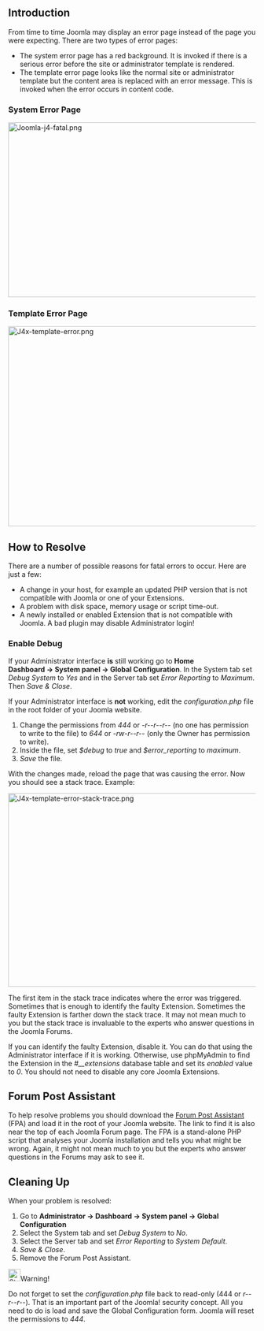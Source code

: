 <!-- Filename: J4.x:FatalError / Display title: FatalError -->

## Introduction

From time to time Joomla may display an error page instead of the page
you were expecting. There are two types of error pages:

- The system error page has a red background. It is invoked if there is
  a serious error before the site or administrator template is rendered.
- The template error page looks like the normal site or administrator
  template but the content area is replaced with an error message. This
  is invoked when the error occurs in content code.

### System Error Page

<img src="https://docs.joomla.org/images/9/9d/Joomla-j4-fatal.png"
class="thumbborder" decoding="async" data-file-width="800"
data-file-height="355" width="800" height="355"
alt="Joomla-j4-fatal.png" />

### Template Error Page

<img src="https://docs.joomla.org/images/6/6d/J4x-template-error.png"
class="thumbborder" decoding="async" data-file-width="800"
data-file-height="406" width="800" height="406"
alt="J4x-template-error.png" />

## How to Resolve

There are a number of possible reasons for fatal errors to occur. Here
are just a few:

- A change in your host, for example an updated PHP version that is not
  compatible with Joomla or one of your Extensions.
- A problem with disk space, memory usage or script time-out.
- A newly installed or enabled Extension that is not compatible with
  Joomla. A bad plugin may disable Administrator login!

### Enable Debug

If your Administrator interface **is** still working go to **Home
Dashboard **→** System panel **→** Global Configuration**. In the System
tab set *Debug System* to *Yes* and in the Server tab set *Error
Reporting* to *Maximum*. Then *Save & Close*.

If your Administrator interface is **not** working, edit the
*configuration.php* file in the root folder of your Joomla website.

1.  Change the permissions from *444* or *-r--r--r--* (no one has
    permission to write to the file) to *644* or *-rw-r--r--* (only the
    Owner has permission to write).
2.  Inside the file, set *\$debug* to *true* and *\$error_reporting* to
    *maximum*.
3.  *Save* the file.

With the changes made, reload the page that was causing the error. Now
you should see a stack trace. Example:

<img
src="https://docs.joomla.org/images/e/ef/J4x-template-error-stack-trace.png"
class="thumbborder" decoding="async" data-file-width="800"
data-file-height="393" width="800" height="393"
alt="J4x-template-error-stack-trace.png" />

The first item in the stack trace indicates where the error was
triggered. Sometimes that is enough to identify the faulty Extension.
Sometimes the faulty Extension is farther down the stack trace. It may
not mean much to you but the stack trace is invaluable to the experts
who answer questions in the Joomla Forums.

If you can identify the faulty Extension, disable it. You can do that
using the Administrator interface if it is working. Otherwise, use
phpMyAdmin to find the Extension in the *\#\_\_extensions* database
table and set its *enabled* value to *0*. You should not need to disable
any core Joomla Extensions.

## Forum Post Assistant

To help resolve problems you should download the
<a href="https://forumpostassistant.github.io/docs/"
class="external text" target="_blank"
rel="nofollow noreferrer noopener">Forum Post Assistant</a> (FPA) and
load it in the root of your Joomla website. The link to find it is also
near the top of each Joomla Forum page. The FPA is a stand-alone PHP
script that analyses your Joomla installation and tells you what might
be wrong. Again, it might not mean much to you but the experts who
answer questions in the Forums may ask to see it.

## Cleaning Up

When your problem is resolved:

1.  Go to **Administrator **→** Dashboard **→** System
    panel **→** Global Configuration**
2.  Select the System tab and set *Debug System* to *No*.
3.  Select the Server tab and set *Error Reporting* to *System Default*.
4.  *Save & Close*.
5.  Remove the Forum Post Assistant.

<img
src="https://docs.joomla.org/images/thumb/4/41/Stop_hand_nuvola.svg.png/25px-Stop_hand_nuvola.svg.png"
decoding="async"
srcset="https://docs.joomla.org/images/thumb/4/41/Stop_hand_nuvola.svg.png/38px-Stop_hand_nuvola.svg.png 1.5x, https://docs.joomla.org/images/4/41/Stop_hand_nuvola.svg.png 2x"
data-file-width="40" data-file-height="40" width="25" height="25"
alt="Stop hand nuvola.svg.png" />Warning!

Do not forget to set the *configuration.php* file back to read-only (444
or *r--r--r--*). That is an important part of the Joomla! security
concept. All you need to do is load and save the Global Configuration
form. Joomla will reset the permissions to *444*.
